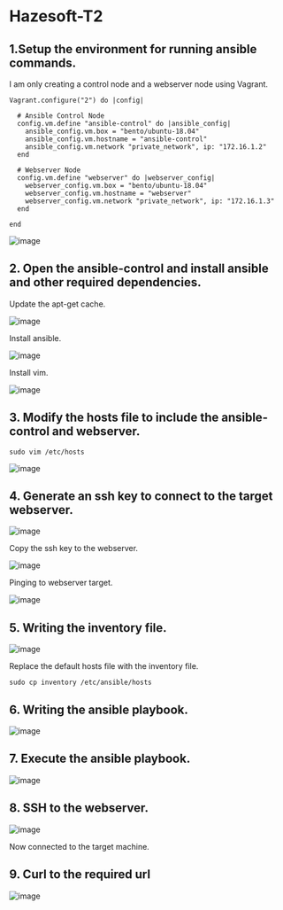 # Hazesoft-T2

## 1.Setup the environment for running ansible commands. 
I am only creating a control node and a webserver node using Vagrant.

```
Vagrant.configure("2") do |config|

  # Ansible Control Node
  config.vm.define "ansible-control" do |ansible_config|
    ansible_config.vm.box = "bento/ubuntu-18.04"
    ansible_config.vm.hostname = "ansible-control"
    ansible_config.vm.network "private_network", ip: "172.16.1.2"
  end

  # Webserver Node
  config.vm.define "webserver" do |webserver_config|
    webserver_config.vm.box = "bento/ubuntu-18.04"
    webserver_config.vm.hostname = "webserver"
    webserver_config.vm.network "private_network", ip: "172.16.1.3"
  end

end
```
![image](https://github.com/Pranaenae/Hazesoft-T2/assets/80820244/8d67767c-d855-4c90-ad3a-09440788460f)

## 2. Open the ansible-control and install ansible and other required dependencies.

Update the apt-get cache.

![image](https://github.com/Pranaenae/Hazesoft-T2/assets/80820244/920ed865-b638-46e4-a33d-8ad092255fff)

Install ansible.

![image](https://github.com/Pranaenae/Hazesoft-T2/assets/80820244/a5a9cc67-f92f-4f0c-a0f6-75981077171f)

Install vim.

![image](https://github.com/Pranaenae/Hazesoft-T2/assets/80820244/92bcb7b9-87f2-4501-a233-b720e909be4d)

## 3. Modify the hosts file to include the ansible-control and webserver.

```
sudo vim /etc/hosts
```

![image](https://github.com/Pranaenae/Hazesoft-T2/assets/80820244/9bd9ad1a-1152-415e-9ed6-bd09e6690c4f)

## 4. Generate an ssh key to connect to the target webserver.

![image](https://github.com/Pranaenae/Hazesoft-T2/assets/80820244/17c0157d-ae9e-4464-8801-a9ee34e08241)

Copy the ssh key to the webserver.

![image](https://github.com/Pranaenae/Hazesoft-T2/assets/80820244/e8e37d6d-02ba-46a8-91d3-afb18fb3bbbb)

Pinging to webserver target.

![image](https://github.com/Pranaenae/Hazesoft-T2/assets/80820244/534d8dde-acaa-4884-a2de-fece643a1016)

## 5. Writing the inventory file.

![image](https://github.com/Pranaenae/Hazesoft-T2/assets/80820244/838f4056-e60b-4c53-8179-6edb61960564)

Replace the default hosts file with the inventory file.

```
sudo cp inventory /etc/ansible/hosts
```

## 6. Writing the ansible playbook.

![image](https://github.com/Pranaenae/Hazesoft-T2/assets/80820244/d0ed061b-dadd-4875-b6a4-2a57fba272eb)

## 7. Execute the ansible playbook.

![image](https://github.com/Pranaenae/Hazesoft-T2/assets/80820244/6556b003-899c-4b61-a55f-567cb1824c81)

## 8. SSH to the webserver.

![image](https://github.com/Pranaenae/Hazesoft-T2/assets/80820244/06cf4269-a0d8-4144-b454-f100bfd63d2d)

Now connected to the target machine.

## 9. Curl to the required url

![image](https://github.com/Pranaenae/Hazesoft-T2/assets/80820244/7a10b38a-cf84-4853-90dc-b1c6995f04ec)




